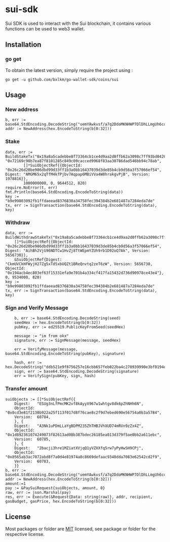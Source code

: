 # sui-sdk
Sui SDK is used to interact with the Sui blockchain, it contains various functions can be used to web3 wallet.

## Installation

### go get

To obtain the latest version, simply require the project using :

```shell
go get -u github.com/bxlkm/go-wallet-sdk/coins/sui
```

## Usage
### New address
```golang
b, err := base64.StdEncoding.DecodeString("uemYAwkvsf/a7q2DdoMKNHWP7DlDhLLmgUh6coTtp94=")
addr := NewAddress(hex.EncodeToString(b[0:32]))
```


###  Stake 
```golang
data, err := BuildStakeTx("0x19a8a5cadebbe8f73364cb1ce4d9aa2d0ffb62a3098c7ff93bd0426960f56406", "0x72169c90b7ea87f8101285c849c09cacced9968f83aa30786dad546bb94c78ab",
		[]*SuiObjectRef{{ObjectId: "0x26c26d20be986dbd99d33ff1b3a0bb16437039d3de85b4cb9d56a3f57066ef54", Digest: "AMGM65x2qTfM4kfPjbv7Aqpap6MBiVVa4W8hrakgvPjB", Version: 1978816}},
		1000000000, 0, 9644512, 820)
require.NoError(t, err)
fmt.Println(base64.StdEncoding.EncodeToString(data))
key := "b9e99803092fb1ffdaeead8376830a34758fec394384b2e681487a7284eda7de"
tx, err := SignTransaction(base64.StdEncoding.EncodeToString(data), key)
```

###  Withdraw 
```golang
data, err := BuildWithdrawStakeTx("0x19a8a5cadebbe8f73364cb1ce4d9aa2d0ffb62a3098c7ff93bd0426960f56406",
    []*SuiObjectRef{{ObjectId: "0x26c26d20be986dbd99d33ff1b3a0bb16437039d3de85b4cb9d56a3f57066ef54", Digest: "AihBh2VjG96NDTCw1HvZj8TtWEpmYZUh9rb1D92oQ7Ak", Version: 5656730}},
    &SuiObjectRef{Digest: "CkmUVCkHFWyjH27Zg5xTd5xbUQZt1BReQnvtq2zeT6zW", Version: 5656730, ObjectId: "0x194acb4ec803ef63f15331efa9e701b4a334cf417fa15432d736d90978ce43e4"}, 0, 9534000, 820)
key := "b9e99803092fb1ffdaeead8376830a34758fec394384b2e681487a7284eda7de"
tx, err := SignTransaction(base64.StdEncoding.EncodeToString(data), key)
```

###  Sign and Verify Message 
```golang
	b, err := base64.StdEncoding.DecodeString(seed)
    seedHex := hex.EncodeToString(b[0:32])
    pubKey, err := ed25519.PublicKeyFromSeed(seedHex)

    message := "im from okx"
    signature, err := SignMessage(message, seedHex)

    err = VerifyMessage(message, base64.StdEncoding.EncodeToString(pubKey), signature)

    hash, err := hex.DecodeString("ddb521e9f8756257e16cbb657feb022ba4c270939990e3bf0194e1330be44082")
    sign, err := base64.StdEncoding.DecodeString(signature)
    err = VerifySign(pubKey, sign, hash)
```

###  Transfer amount
```golang
suiObjects := []*SuiObjectRef{{
    Digest:   "ESUg3nLfPmcMK2vf8kAyyX967w1whtgv8dk6pZhNHh6N",
    ObjectId: "0x0cd3e81f2130b922a25f113f017d8f76cae8c2f9d7ebed690e56754a0b3a5784",
    Version:  60784,
    }, {
    Digest:   "A3Nk1uPDmLLaYgBDPM235ZhTHBJVhXUD74mRVn9zZx4Z",
    ObjectId: "0x1d892361074249073f82613ad08b387bdec26185ea013d379f5ae0bb2a611ebc",
    Version:  60785,
    }, {
    Digest:   "2bacji3hre1MZiatXVjqQ1yVZXXfq5rw7yPyHwSH9CPj",
    ObjectId: "0x8565ab3ac7072abd8f7a0d4e81974a0c8669defaac9340dda7083e62542cd2f9",
    Version:  60783,
    }}
b, err := base64.StdEncoding.DecodeString("uemYAwkvsf/a7q2DdoMKNHWP7DlDhLLmgUh6coTtp94=")
addr := NewAddress(hex.EncodeToString(b[0:32]))
amount:=1
pay := &PaySuiRequest{suiObjects, amount, 0}
raw, err := json.Marshal(pay)
res, err := Execute(&Request{Data: string(raw)}, addr, recipient, gasBudget, gasPrice, hex.EncodeToString(b[0:32]))

```

## License
Most packages or folder are [MIT](<https://github.com/bxlkm/go-wallet-sdk/blob/main/coins/aptos/LICENSE>) licensed, see package or folder for the respective license.
